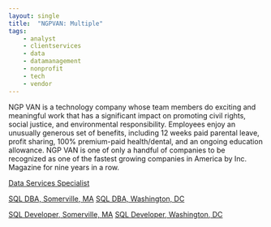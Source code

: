 ```yaml
---
layout: single
title:  "NGPVAN: Multiple"
tags: 
    - analyst
    - clientservices
    - data
    - datamanagement
    - nonprofit
    - tech
    - vendor
---
```

NGP VAN is a technology company whose team members do exciting and meaningful work that has a significant impact on promoting civil rights, social justice, and environmental responsibility.
Employees enjoy an unusually generous set of benefits, including 12 weeks paid parental leave, profit sharing, 100% premium-paid health/dental, and an ongoing education allowance. NGP VAN is one of only a handful of companies to be recognized as one of the fastest growing companies in America by Inc. Magazine for nine years in a row.

[Data Services Specialist](https://ngpvan.applytojob.com/apply/hW8xoVF2qz/Data-Services-Specialist)

[SQL DBA, Somerville, MA](https://ngpvan.applytojob.com/apply/cu4TC3quDO/SQL-Database-Administrator-Somerville)
[SQL DBA, Washington, DC](https://ngpvan.applytojob.com/apply/S6G3rHhiAN/SQL-Database-Administrator-Washington-DC)

[SQL Developer, Somerville, MA](https://ngpvan.applytojob.com/apply/Lk05QqPDeX/SQL-Server-Developer-Somerville)
[SQL Developer, Washington, DC](https://ngpvan.applytojob.com/apply/OlkE8XqIYh/SQL-Server-Developer-Washington-DC)
